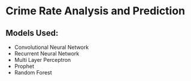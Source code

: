 # Crime Rate Analysis and Prediction

## Models Used:
* Convolutional Neural Network
* Recurrent Neural Network
* Multi Layer Perceptron
* Prophet
* Random Forest
